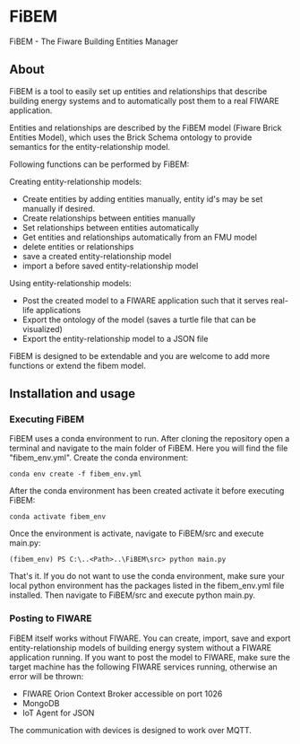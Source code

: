 # FiBEM
FiBEM - The Fiware Building Entities Manager

## About
FiBEM is a tool to easily set up entities and relationships that describe
building energy systems and to automatically post them to a real FIWARE application.

Entities and relationships are described by the FiBEM model (Fiware Brick Entities Model),
which uses the Brick Schema ontology to provide semantics for the entity-relationship model.


Following functions can be performed by FiBEM:

Creating entity-relationship models:
* Create entities by adding entities manually, entity id's may be set manually if desired.
* Create relationships between entities manually
* Set relationships between entities automatically
* Get entities and relationships automatically from an FMU model
* delete entities or relationships
* save a created entity-relationship model
* import a before saved entity-relationship model

Using entity-relationship models:
* Post the created model to a FIWARE application such that it serves real-life applications
* Export the ontology of the model (saves a turtle file that can be visualized)
* Export the entity-relationship model to a JSON file


FiBEM is designed to be extendable and you are welcome to add more functions or
extend the fibem model.


## Installation and usage

### Executing FiBEM
FiBEM uses a conda environment to run. After cloning the repository open a terminal
and navigate to the main folder of FiBEM. Here you will find the file "fibem_env.yml".
Create the conda environment:
```
conda env create -f fibem_env.yml
```

After the conda environment has been created activate it before executing FiBEM:
```
conda activate fibem_env
```

Once the environment is activate, navigate to FiBEM/src and execute main.py:
```
(fibem_env) PS C:\..<Path>..\FiBEM\src> python main.py
```

That's it. If you do not want to use the conda environment, make sure your local
python environment has the packages listed in the fibem_env.yml file installed.
Then navigate to FiBEM/src and execute python main.py.


### Posting to FIWARE
FiBEM itself works without FIWARE. You can create, import, save and export
entity-relationship models of building energy system without a FIWARE application
running. If you want to post the model to FIWARE, make sure the target machine
has the following FIWARE services running, otherwise an error will be thrown:
- FIWARE Orion Context Broker accessible on port 1026
- MongoDB
- IoT Agent for JSON

The communication with devices is designed to work over MQTT.
